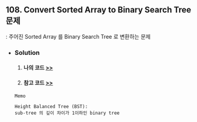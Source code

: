 ## 108. Convert Sorted Array to Binary Search Tree 문제
  : 주어진 Sorted Array 를 Binary Search Tree 로 변환하는 문제

- ### Solution
  1. #### 나의 코드 [>>](solution.js)
  2. #### 참고 코드 [>>](ref.js)

  ```
  Memo

  Height Balanced Tree (BST):
  sub-tree 의 깊이 차이가 1이하인 binary tree
  ```
